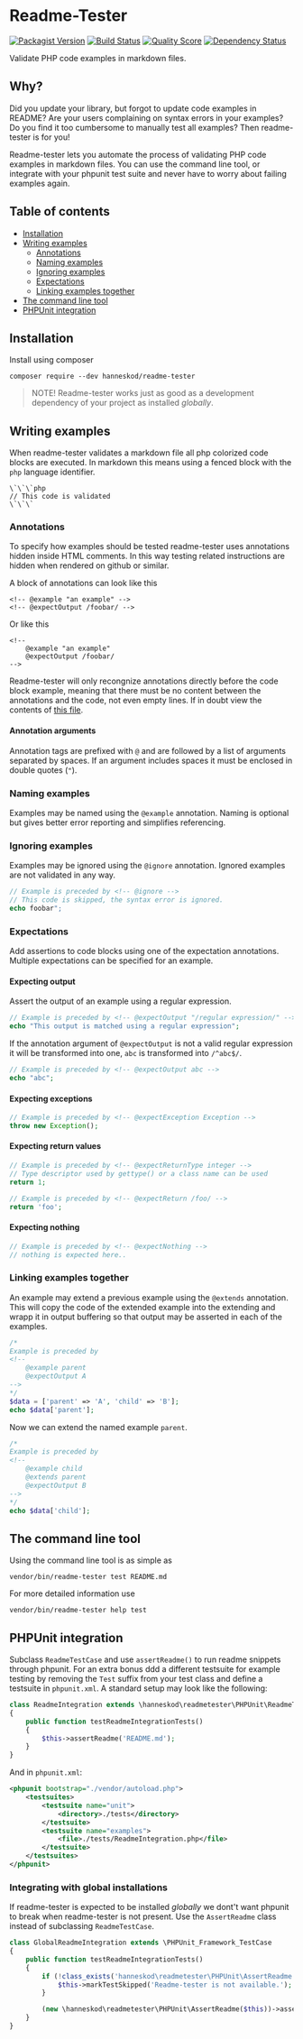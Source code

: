 Readme-Tester
=============

[![Packagist Version](https://img.shields.io/packagist/v/hanneskod/readme-tester.svg?style=flat-square)](https://packagist.org/packages/hanneskod/readme-tester)
[![Build Status](https://img.shields.io/travis/hanneskod/readme-tester/master.svg?style=flat-square)](https://travis-ci.org/hanneskod/readme-tester)
[![Quality Score](https://img.shields.io/scrutinizer/g/hanneskod/readme-tester.svg?style=flat-square)](https://scrutinizer-ci.com/g/hanneskod/readme-tester)
[![Dependency Status](https://img.shields.io/gemnasium/hanneskod/readme-tester.svg?style=flat-square)](https://gemnasium.com/hanneskod/readme-tester)

Validate PHP code examples in markdown files.

Why?
----
Did you update your library, but forgot to update code examples in README? Are
your users complaining on syntax errors in your examples? Do you find it too
cumbersome to manually test all examples? Then readme-tester is for you!

Readme-tester lets you automate the process of validating PHP code examples in
markdown files. You can use the command line tool, or integrate with your
phpunit test suite and never have to worry about failing examples again.

Table of contents
-----------------
  * [Installation](#installation)
  * [Writing examples](#writing-examples)
    * [Annotations](#annotations)
    * [Naming examples](#naming-examples)
    * [Ignoring examples](iIgnoring-examples)
    * [Expectations](#expectations)
    * [Linking examples together](#linking-examples-together)
  * [The command line tool](#the-command-line-tool)
  * [PHPUnit integration](#phpunit-integration)

Installation
------------
Install using composer

```shell
composer require --dev hanneskod/readme-tester
```

> NOTE! Readme-tester works just as good as a development dependency of your
> project as installed *globally*.

Writing examples
----------------
When readme-tester validates a markdown file all php colorized code blocks are
executed. In markdown this means using a fenced block with the `php` language
identifier.

```
\`\`\`php
// This code is validated
\`\`\`
```

### Annotations

To specify how examples should be tested readme-tester uses annotations hidden
inside HTML comments. In this way testing related instructions are hidden when
rendered on github or similar.

A block of annotations can look like this

```
<!-- @example "an example" -->
<!-- @expectOutput /foobar/ -->
```

Or like this

```
<!--
    @example "an example"
    @expectOutput /foobar/
-->
```

Readme-tester will only recongnize annotations directly before the code block
example, meaning that there must be no content between the annotations and the
code, not even empty lines. If in doubt view the contents of
[this file](/README.md).

#### Annotation arguments

Annotation tags are prefixed with `@` and are followed by a list of arguments
separated by spaces. If an argument includes spaces it must be enclosed in
double quotes (`"`).

### Naming examples

Examples may be named using the `@example` annotation. Naming is optional but
gives better error reporting and simplifies referencing.

### Ignoring examples

Examples may be ignored using the `@ignore` annotation. Ignored examples are
not validated in any way.

<!-- @ignore -->
```php
// Example is preceded by <!-- @ignore -->
// This code is skipped, the syntax error is ignored.
echo foobar";
```

### Expectations

Add assertions to code blocks using one of the expectation annotations.
Multiple expectations can be specified for an example.

#### Expecting output

Assert the output of an example using a regular expression.

<!-- @expectOutput "/regular expression/" -->
```php
// Example is preceded by <!-- @expectOutput "/regular expression/" -->
echo "This output is matched using a regular expression";
```

If the annotation argument of `@expectOutput` is not a valid regular expression
it will be transformed into one, `abc` is transformed into `/^abc$/`.

<!-- @expectOutput abc -->
```php
// Example is preceded by <!-- @expectOutput abc -->
echo "abc";
```

#### Expecting exceptions

<!-- @expectException Exception -->
```php
// Example is preceded by <!-- @expectException Exception -->
throw new Exception();
```

#### Expecting return values

<!-- @expectReturnType integer -->
```php
// Example is preceded by <!-- @expectReturnType integer -->
// Type descriptor used by gettype() or a class name can be used
return 1;
```

<!-- @expectReturn /foo/ -->
```php
// Example is preceded by <!-- @expectReturn /foo/ -->
return 'foo';
```
#### Expecting nothing

<!-- @expectNothing -->
```php
// Example is preceded by <!-- @expectNothing -->
// nothing is expected here..
```

### Linking examples together

An example may extend a previous example using the `@extends` annotation. This
will copy the code of the extended example into the extending and wrapp it in
output buffering so that output may be asserted in each of the examples.

<!--
    @example parent
    @expectOutput A
-->
```php
/*
Example is preceded by
<!--
    @example parent
    @expectOutput A
-->
*/
$data = ['parent' => 'A', 'child' => 'B'];
echo $data['parent'];
```

Now we can extend the named example `parent`.

<!--
    @example child
    @extends parent
    @expectOutput B
-->
```php
/*
Example is preceded by
<!--
    @example child
    @extends parent
    @expectOutput B
-->
*/
echo $data['child'];
```

The command line tool
---------------------
Using the command line tool is as simple as

```shell
vendor/bin/readme-tester test README.md
```

For more detailed information use

```shell
vendor/bin/readme-tester help test
```

PHPUnit integration
-------------------
Subclass `ReadmeTestCase` and use `assertReadme()` to run readme snippets
through phpunit. For an extra bonus ddd a different testsuite for example
testing by removing the `Test` suffix from your test class and define a
testsuite in `phpunit.xml`. A standard setup may look like the following:

```php
class ReadmeIntegration extends \hanneskod\readmetester\PHPUnit\ReadmeTestCase
{
    public function testReadmeIntegrationTests()
    {
        $this->assertReadme('README.md');
    }
}
```

And in `phpunit.xml`:

```xml
<phpunit bootstrap="./vendor/autoload.php">
    <testsuites>
        <testsuite name="unit">
            <directory>./tests</directory>
        </testsuite>
        <testsuite name="examples">
            <file>./tests/ReadmeIntegration.php</file>
        </testsuite>
    </testsuites>
</phpunit>
```

### Integrating with global installations

If readme-tester is expected to be installed *globally* we dont't want phpunit
to break when readme-tester is not present. Use the `AssertReadme` class instead
of subclassing `ReadmeTestCase`.

```php
class GlobalReadmeIntegration extends \PHPUnit_Framework_TestCase
{
    public function testReadmeIntegrationTests()
    {
        if (!class_exists('hanneskod\readmetester\PHPUnit\AssertReadme')) {
            $this->markTestSkipped('Readme-tester is not available.');
        }

        (new \hanneskod\readmetester\PHPUnit\AssertReadme($this))->assertReadme('README.md');
    }
}
```
